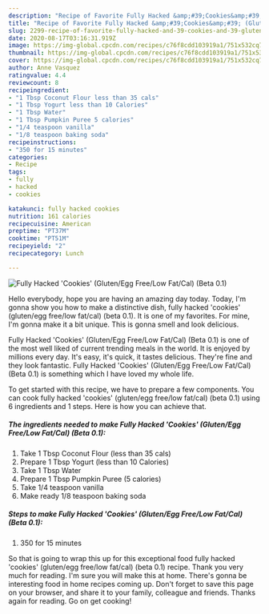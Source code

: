 ```yaml
---
description: "Recipe of Favorite Fully Hacked &amp;#39;Cookies&amp;#39; (Gluten/Egg Free/Low Fat/Cal) (Beta 0.1)"
title: "Recipe of Favorite Fully Hacked &amp;#39;Cookies&amp;#39; (Gluten/Egg Free/Low Fat/Cal) (Beta 0.1)"
slug: 2299-recipe-of-favorite-fully-hacked-and-39-cookies-and-39-gluten-egg-free-low-fat-cal-beta-01
date: 2020-08-17T03:16:31.919Z
image: https://img-global.cpcdn.com/recipes/c76f8cdd103919a1/751x532cq70/fully-hacked-cookies-glutenegg-freelow-fatcal-beta-01-recipe-main-photo.jpg
thumbnail: https://img-global.cpcdn.com/recipes/c76f8cdd103919a1/751x532cq70/fully-hacked-cookies-glutenegg-freelow-fatcal-beta-01-recipe-main-photo.jpg
cover: https://img-global.cpcdn.com/recipes/c76f8cdd103919a1/751x532cq70/fully-hacked-cookies-glutenegg-freelow-fatcal-beta-01-recipe-main-photo.jpg
author: Anne Vasquez
ratingvalue: 4.4
reviewcount: 8
recipeingredient:
- "1 Tbsp Coconut Flour less than 35 cals"
- "1 Tbsp Yogurt less than 10 Calories"
- "1 Tbsp Water"
- "1 Tbsp Pumpkin Puree 5 calories"
- "1/4 teaspoon vanilla"
- "1/8 teaspoon baking soda"
recipeinstructions:
- "350 for 15 minutes"
categories:
- Recipe
tags:
- fully
- hacked
- cookies

katakunci: fully hacked cookies 
nutrition: 161 calories
recipecuisine: American
preptime: "PT37M"
cooktime: "PT51M"
recipeyield: "2"
recipecategory: Lunch

---
```



![Fully Hacked &#39;Cookies&#39; (Gluten/Egg Free/Low Fat/Cal) (Beta 0.1)](https://img-global.cpcdn.com/recipes/c76f8cdd103919a1/751x532cq70/fully-hacked-cookies-glutenegg-freelow-fatcal-beta-01-recipe-main-photo.jpg)

Hello everybody, hope you are having an amazing day today. Today, I'm gonna show you how to make a distinctive dish, fully hacked &#39;cookies&#39; (gluten/egg free/low fat/cal) (beta 0.1). It is one of my favorites. For mine, I'm gonna make it a bit unique. This is gonna smell and look delicious.

Fully Hacked &#39;Cookies&#39; (Gluten/Egg Free/Low Fat/Cal) (Beta 0.1) is one of the most well liked of current trending meals in the world. It is enjoyed by millions every day. It's easy, it's quick, it tastes delicious. They're fine and they look fantastic. Fully Hacked &#39;Cookies&#39; (Gluten/Egg Free/Low Fat/Cal) (Beta 0.1) is something which I have loved my whole life.




To get started with this recipe, we have to prepare a few components. You can cook fully hacked &#39;cookies&#39; (gluten/egg free/low fat/cal) (beta 0.1) using 6 ingredients and 1 steps. Here is how you can achieve that.

<!--inarticleads1-->

##### The ingredients needed to make Fully Hacked &#39;Cookies&#39; (Gluten/Egg Free/Low Fat/Cal) (Beta 0.1):

1. Take 1 Tbsp Coconut Flour (less than 35 cals)
1. Prepare 1 Tbsp Yogurt (less than 10 Calories)
1. Take 1 Tbsp Water
1. Prepare 1 Tbsp Pumpkin Puree (5 calories)
1. Take 1/4 teaspoon vanilla
1. Make ready 1/8 teaspoon baking soda




<!--inarticleads2-->

##### Steps to make Fully Hacked &#39;Cookies&#39; (Gluten/Egg Free/Low Fat/Cal) (Beta 0.1):

1. 350 for 15 minutes




So that is going to wrap this up for this exceptional food fully hacked &#39;cookies&#39; (gluten/egg free/low fat/cal) (beta 0.1) recipe. Thank you very much for reading. I'm sure you will make this at home. There's gonna be interesting food in home recipes coming up. Don't forget to save this page on your browser, and share it to your family, colleague and friends. Thanks again for reading. Go on get cooking!
